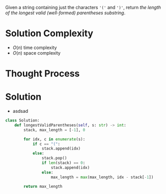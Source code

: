 Given a string containing just the characters `'('` and `')'`, return _the length of the longest valid (well-formed) parentheses substring_.
# Solution Complexity
- $O(n)$ time complexity
- $O(n)$ space complexity
# Thought Process
# Solution
- asdsad
```Python
class Solution:
	def longestValidParentheses(self, s: str) -> int:
		stack, max_length = [-1], 0

		for idx, c in enumerate(s):
			if c == "(":
				stack.append(idx)
			else:
				stack.pop()
				if len(stack) == 0:
					stack.append(idx)
				else:
					max_length = max(max_length, idx - stack[-1])

		return max_length
```